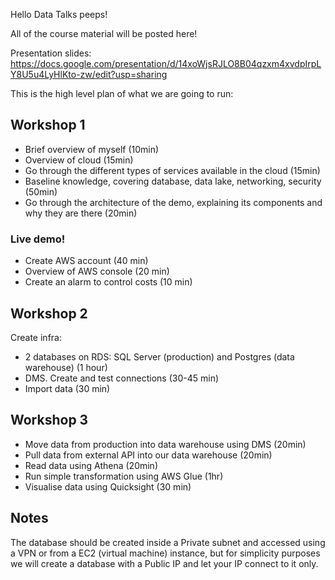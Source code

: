 Hello Data Talks peeps!

All of the course material will be posted here!

Presentation slides:
https://docs.google.com/presentation/d/14xoWjsRJLO8B04qzxm4xvdpIrpLY8U5u4LyHlKto-zw/edit?usp=sharing

This is the high level plan of what we are going to run:

## Workshop 1

- Brief overview of myself (10min)
- Overview of cloud (15min)
- Go through the different types of services available in the cloud (15min)
- Baseline knowledge, covering database, data lake, networking, security (50min)
- Go through the architecture of the demo, explaining its components and why they are there (20min)

### Live demo! 
- Create AWS account (40 min)
- Overview of AWS console (20 min)
- Create an alarm to control costs (10 min)

## Workshop 2
Create infra:
- 2 databases on RDS: SQL Server (production) and Postgres (data warehouse) (1 hour)
- DMS. Create and test connections (30-45 min)
- Import data (30 min) 

## Workshop 3
- Move data from production into data warehouse using DMS (20min) 
- Pull data from external API into our data warehouse (20min)
- Read data using Athena (20min)
- Run simple transformation using AWS Glue (1hr)
- Visualise data using Quicksight (30 min)



## Notes

The database should be created inside a Private subnet and accessed using a VPN or from a EC2 (virtual machine) instance, but for simplicity purposes we will create a database with a Public IP and let your IP connect to it only.
